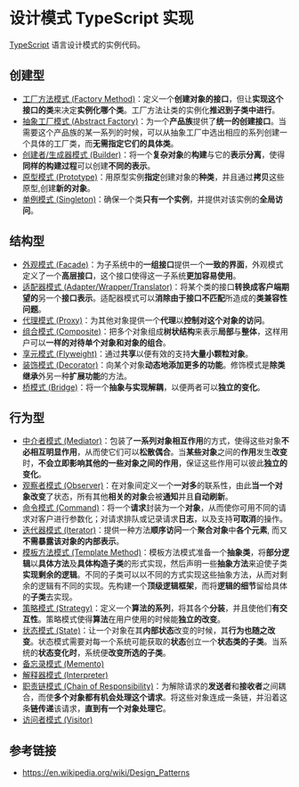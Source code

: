 # 设计模式 TypeScript 实现

[TypeScript](https://www.typescriptlang.org/) 语言设计模式的实例代码。

## 创建型

- [工厂方法模式 (Factory Method)](./src/factory-method/index.ts)：定义一个**创建对象的接口**，但让**实现这个接口的类**来决定**实例化哪个类**。工厂方法让类的实例化**推迟到子类中进行**。
- [抽象工厂模式 (Abstract Factory)](./src/abstract-factory/index.ts)：为一个**产品族**提供了**统一的创建接口**。当需要这个产品族的某一系列的时候，可以从抽象工厂中选出相应的系列创建一个具体的工厂类，而**无需指定它们的具体类**。
- [创建者/生成器模式 (Builder)](./src/builder/index.ts)：将一个**复杂对象**的**构建**与它的**表示分离**，使得**同样的构建过程**可以创建**不同的表示**。
- [原型模式 (Prototype)](./src/prototype/index.ts)：用原型实例**指定**创建对象的**种类**，并且通过**拷贝**这些原型,创建**新的对象**。
- [单例模式 (Singleton)](./src/singleton/singleton.ts)：确保一个类**只有一个实例**，并提供对该实例的**全局访问**。

## 结构型

- [外观模式 (Facade)](./src/facade/index.ts)：为子系统中的**一组接口**提供一个**一致的界面**，外观模式定义了一个**高层接口**，这个接口使得这一子系统**更加容易使用**。
- [适配器模式 (Adapter/Wrapper/Translator)](./src/adapter/index.ts)：将某个类的接口**转换成客户端期望的**另一个**接口表示**。适配器模式可以**消除由于接口不匹配**所造成的**类兼容性问题**。
- [代理模式 (Proxy)](./src/proxy/index.ts)：为其他对象提供一个**代理**以**控制对这个对象的访问**。
- [组合模式 (Composite)](./src/composite/index.ts)：把多个对象组成**树状结构**来表示**局部**与**整体**，这样用户可以**一样的对待单个对象和对象的组合**。
- [享元模式 (Flyweight)](./src/flyweight/index.ts)：通过**共享**以便有效的支持**大量小颗粒对象**。
- [装饰模式 (Decorator)](./src/decorator/index.ts)：向某个对象**动态地添加更多的功能**。修饰模式是**除类继承**外另一种**扩展功能**的方法。
- [桥模式 (Bridge)](./src/bridge/index.ts)：将一个**抽象与实现解耦**，以便两者可以**独立的变化**。

## 行为型

- [中介者模式 (Mediator)](./src/mediator/index.ts)：包装了**一系列对象相互作用**的方式，使得这些对象**不必相互明显作用**，从而使它们可以**松散偶合**。当**某些对象**之间的**作用**发生**改变**时，**不会立即影响其他的一些对象之间的作用**，保证这些作用可以彼此**独立的变化**。
- [观察者模式 (Observer)](./src/observer/index.ts)：在对象间定义一个**一对多**的联系性，由此**当一个对象改变**了状态，所有其他**相关的对象**会被**通知**并且**自动刷新**。
- [命令模式 (Command)](./src/command/index.ts)：将一个**请求**封装为一个**对象**，从而使你可用不同的请求对客户进行参数化；对请求排队或记录请求**日志**，以及支持**可取消**的操作。
- [迭代器模式 (Iterator)](./src/iterator/index.ts)：提供一种方法**顺序访问**一个**聚合对象**中**各个元素**, 而又**不需暴露该对象的内部表示**。
- [模板方法模式 (Template Method)](./src/template-method/index.ts)：模板方法模式准备一个**抽象类**，将**部分逻辑**以**具体方法**及**具体构造子类**的形式实现，然后声明一些**抽象方法**来迫使子类**实现剩余的逻辑**。不同的子类可以以不同的方式实现这些抽象方法，从而对剩余的逻辑有不同的实现。先构建一个**顶级逻辑框架**，而将**逻辑的细节**留给具体的**子类**去实现。
- [策略模式 (Strategy)](./src/strategy/index.ts)：定义一个**算法的系列**，将其各个**分装**，并且使他们**有交互性**。策略模式使得**算法**在用户使用的时候能**独立的改变**。
- [状态模式 (State)](./src/state/index.ts)：让一个对象在其**内部状态**改变的时候，其**行为也随之改变**。状态模式需要对每一个系统可能获取的**状态**创立一个**状态类的子类**。当系统的**状态变化时**，系统便**改变所选的子类**。
- [备忘录模式 (Memento)]()
- [解释器模式 (Interpreter)]()
- [职责链模式 (Chain of Responsibility)]()：为解除请求的**发送者**和**接收者**之间耦合，而使**多个对象都有机会处理这个请求**。将这些对象连成一条链，并沿着这条**链传递**该请求，**直到有一个对象处理它**。
- [访问者模式 (Visitor)]()

## 参考链接

- <https://en.wikipedia.org/wiki/Design_Patterns>
